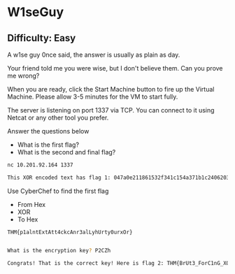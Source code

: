 # W1seGuy
## Difficulty: Easy

A w1se guy 0nce said, the answer is usually as plain as day.

Your friend told me you were wise, but I don't believe them. Can you prove me wrong?

When you are ready, click the Start Machine button to fire up the Virtual Machine. Please allow 3-5 minutes for the VM to start fully.

The server is listening on port 1337 via TCP. You can connect to it using Netcat or any other tool you prefer.

Answer the questions below

- What is the first flag?
- What is the second and final flag?


```bash
nc 10.201.92.164 1337

This XOR encoded text has flag 1: 047a0e211861532f341c154a371b1c240620310b115c3169093c7e3a323d22463a6a1d224a0c2815
```
Use CyberChef to find the first flag
+ From Hex
+ XOR
+ To Hex

`THM{p1alntExtAtt4ckcAnr3alLyhUrty0urxOr}`
```bash

What is the encryption key? P2CZh

Congrats! That is the correct key! Here is flag 2: THM{BrUt3_ForC1nG_XOR_cAn_B3_FuN_nO?}

```
